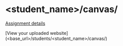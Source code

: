 # <student_name>/canvas/

[Assignment details](/homework/canvas)

[View your uploaded website](<base_url>/students/<student_name>/canvas/)
